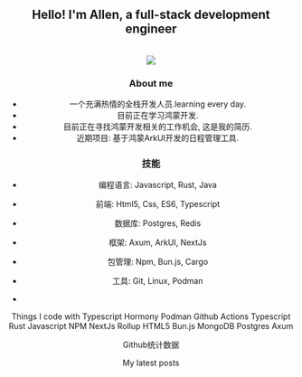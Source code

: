 <div align="center">  
<h2>Hello! I'm Allen, a full-stack development engineer</h2>

<br/>
<img src="https://komarev.com/ghpvc/?username=yymm120&abbreviated=true&style=for-the-badge" />


### About me 

- 一个充满热情的全栈开发人员.learning every day.
- 目前正在学习鸿蒙开发.
- 目前正在寻找鸿蒙开发相关的工作机会, 这是我的简历.
- 近期项目: 基于鸿蒙ArkUI开发的日程管理工具.


### 技能
- 编程语言: Javascript, Rust, Java

- 前端: Html5, Css, ES6, Typescript

- 数据库: Postgres, Redis

- 框架: Axum, ArkUI, NextJs

- 包管理: Npm, Bun.js, Cargo

- 工具: Git, Linux, Podman
- 
Things I code with
Typescript
Hormony
Podman
Github Actions
Typescript
Rust
Javascript
NPM
NextJs
Rollup
HTML5
Bun.js
MongoDB
Postgres
Axum

Github统计数据


My latest posts


</div>

